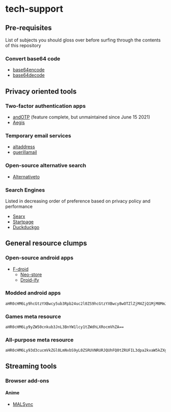 <base target="_blank" rel="noopener">

# tech-support

## Pre-requisites

List of subjects you should gloss over before surfing through the contents of this repository

### Convert base64 code

- [base64encode](https://www.base64decode.org/)
- [base64decode](https://www.base64decode.org/)

## Privacy oriented tools

### Two-factor authentication apps

- [andOTP](https://github.com/andOTP/andOTP) (feature complete, but unmaintained since June 15 2021)
- [Aegis](https://github.com/beemdevelopment/Aegis)

### Temporary email services

- [altaddress](https://altaddress.org/)
- [guerillamail](https://www.guerrillamail.com/)

### Open-source alternative search

- [Alternativeto](https://alternativeto.net/)

### Search Engines

Listed in decreasing order of preference based on privacy policy and performance

- [Searx](https://searx.space/)
- [Startpage](https://www.startpage.com/)
- [Duckduckgo](https://duckduckgo.com/)

## General resource clumps

### Open-source android apps

- [F-droid](https://f-droid.org/)
  - [Neo-store](https://github.com/NeoApplications/Neo-Store)
  - [Droid-ify](https://github.com/Iamlooker/Droid-ify)

### Modded android apps

```
aHR0cHM6Ly9hcGtzYXBwcy5ub3Rpb24uc2l0ZS9hcGtzYXBwcy8wOTZlZjM4ZjQ1MjM0MmJhOTliNGUxNTA5YTQ0OTcyOT92PTk5NzAzNjBiNDQzNjQzNzg5YzMzM2JkMmM3MTgwMDA5
```

### Games meta resource

```
aHR0cHM6Ly9yZW50cnkub3JnL3BnYW1lcy1tZWdhLXRocmVhZA==
```

### All-purpose meta resource

```
aHR0cHM6Ly93d3cucmVkZGl0LmNvbS9yL0ZSRUVNRURJQUhFQ0tZRUFIL3dpa2kvaW5kZXgv
```

## Streaming tools

### Browser add-ons

#### Anime

- [MALSync](https://malsync.moe/)
